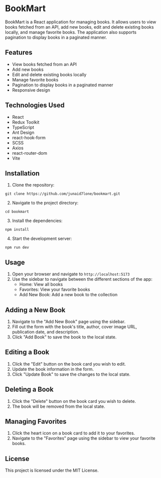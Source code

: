 # BookMart

BookMart is a React application for managing books. It allows users to view books fetched from an API, add new books, edit and delete existing books locally, and manage favorite books. The application also supports pagination to display books in a paginated manner.

## Features

- View books fetched from an API
- Add new books
- Edit and delete existing books locally
- Manage favorite books
- Pagination to display books in a paginated manner
- Responsive design

## Technologies Used

- React
- Redux Toolkit
- TypeScript
- Ant Design
- react-hook-form
- SCSS
- Axios
- react-router-dom
- Vite

## Installation

1. Clone the repository:

`git clone https://github.com/junaid7lone/bookmart.git`

2. Navigate to the project directory:

`cd bookmart`

3. Install the dependencies:

`npm install`

4. Start the development server:

`npm run dev`

## Usage

1. Open your browser and navigate to `http://localhost:5173`
2. Use the sidebar to navigate between the different sections of the app:
   - Home: View all books
   - Favorites: View your favorite books
   - Add New Book: Add a new book to the collection

## Adding a New Book

1. Navigate to the "Add New Book" page using the sidebar.
2. Fill out the form with the book's title, author, cover image URL, publication date, and description.
3. Click "Add Book" to save the book to the local state.

## Editing a Book

1. Click the "Edit" button on the book card you wish to edit.
2. Update the book information in the form.
3. Click "Update Book" to save the changes to the local state.

## Deleting a Book

1. Click the "Delete" button on the book card you wish to delete.
2. The book will be removed from the local state.

## Managing Favorites

1. Click the heart icon on a book card to add it to your favorites.
2. Navigate to the "Favorites" page using the sidebar to view your favorite books.

## License

This project is licensed under the MIT License.
